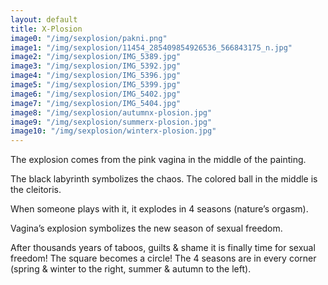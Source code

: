 ```yaml
---
layout: default
title: X-Plosion
image0: "/img/sexplosion/pakni.png"
image1: "/img/sexplosion/11454_285409854926536_566843175_n.jpg"
image2: "/img/sexplosion/IMG_5389.jpg"
image3: "/img/sexplosion/IMG_5392.jpg"
image4: "/img/sexplosion/IMG_5396.jpg"
image5: "/img/sexplosion/IMG_5399.jpg"
image6: "/img/sexplosion/IMG_5402.jpg"
image7: "/img/sexplosion/IMG_5404.jpg"
image8: "/img/sexplosion/autumnx-plosion.jpg"
image9: "/img/sexplosion/summerx-plosion.jpg"
image10: "/img/sexplosion/winterx-plosion.jpg"
---
```


The explosion comes from the pink vagina in the middle of the painting.

The black labyrinth symbolizes the chaos.
The colored ball in the middle is the cleitoris.

When someone plays with it, it explodes in 4 seasons (nature’s orgasm).

Vagina’s explosion symbolizes the new season of sexual freedom.

After thousands years of taboos, guilts & shame it is finally time for sexual freedom!
The square becomes a circle!
The 4 seasons are in every corner (spring & winter to the right, summer & autumn to the left).